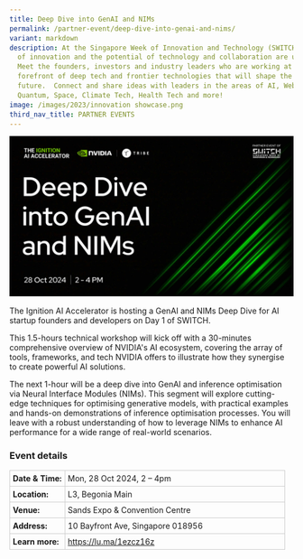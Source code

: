 ```yaml
---
title: Deep Dive into GenAI and NIMs
permalink: /partner-event/deep-dive-into-genai-and-nims/
variant: markdown
description: At the Singapore Week of Innovation and Technology (SWITCH) sparks
  of innovation and the potential of technology and collaboration are unleashed.
  Meet the founders, investors and industry leaders who are working at the
  forefront of deep tech and frontier technologies that will shape the
  future.  Connect and share ideas with leaders in the areas of AI, Web3,
  Quantum, Space, Climate Tech, Health Tech and more!
image: /images/2023/innovation showcase.png
third_nav_title: PARTNER EVENTS
---
```

![Graphic text with the words "Deep Dive into GenAI and NIMs"](/images/2024/Graphics_Side_Events/2024_ignition_accelerator.jpg)

The Ignition AI Accelerator is hosting a GenAI and NIMs Deep Dive for AI startup founders and developers on Day 1 of SWITCH.

This 1.5-hours technical workshop will kick off with a 30-minutes comprehensive overview of NVIDIA's AI ecosystem, covering the array of tools, frameworks, and tech NVIDIA offers to illustrate how they synergise to create powerful AI solutions.

The next 1-hour will be a deep dive into GenAI and inference optimisation via Neural Interface Modules (NIMs). This segment will explore cutting-edge techniques for optimising generative models, with practical examples and hands-on demonstrations of inference optimisation processes. You will leave with a robust understanding of how to leverage NIMs to enhance AI performance for a wide range of real-world scenarios.

### Event details
<table style="border-collapse: collapse; width: 100%;">
      <tbody><tr>
        <td style="width: 20%; border: 1px solid #CCCCCC; padding: 5px; font-weight: bold; text-align: left; vertical-align: middle;">Date &amp; Time:</td>
        <td style="border: 1px solid #CCCCCC; padding: 5px; text-align: left; vertical-align: middle;">Mon, 28 Oct 2024, 2 – 4pm</td>
      </tr>
      <tr>
        <td style="width: 20%; border: 1px solid #CCCCCC; padding: 5px; font-weight: bold; text-align: left; vertical-align: middle;">Location:</td>
        <td style="border: 1px solid #CCCCCC; padding: 5px; text-align: left; vertical-align: middle;">L3, Begonia Main</td>
      </tr>
      <tr>
        <td style="width: 20%; border: 1px solid #CCCCCC; padding: 5px; font-weight: bold; text-align: left; vertical-align: middle;">Venue:</td>
        <td style="border: 1px solid #CCCCCC; padding: 5px; text-align: left; vertical-align: middle;">Sands Expo &amp; Convention Centre</td>
      </tr>
      <tr>
        <td style="width: 20%; border: 1px solid #CCCCCC; padding: 5px; font-weight: bold; text-align: left; vertical-align: middle;">Address:</td>
        <td style="border: 1px solid #CCCCCC; padding: 5px; text-align: left; vertical-align: middle;">10 Bayfront Ave, Singapore 018956</td>
      </tr>
      <tr>
        <td style="width: 20%; border: 1px solid #CCCCCC; padding: 5px; font-weight: bold; text-align: left; vertical-align: middle;">Learn more:</td>
        <td style="border: 1px solid #CCCCCC; padding: 5px; text-align: left; vertical-align: middle;"><a target="_blank" href="https://lu.ma/1ezcz16z">https://lu.ma/1ezcz16z</a></td>
      </tr>
    </tbody></table>